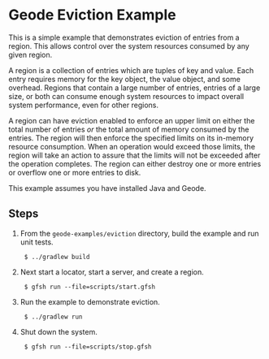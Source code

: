 <!--
Licensed to the Apache Software Foundation (ASF) under one or more
contributor license agreements.  See the NOTICE file distributed with
this work for additional information regarding copyright ownership.
The ASF licenses this file to You under the Apache License, Version 2.0
(the "License"); you may not use this file except in compliance with
the License.  You may obtain a copy of the License at

     http://www.apache.org/licenses/LICENSE-2.0

Unless required by applicable law or agreed to in writing, software
distributed under the License is distributed on an "AS IS" BASIS,
WITHOUT WARRANTIES OR CONDITIONS OF ANY KIND, either express or implied.
See the License for the specific language governing permissions and
limitations under the License.
-->

# Geode Eviction Example

This is a simple example that demonstrates eviction of entries from a region. This allows control
over the system resources consumed by any given region.

A region is a collection of entries which are tuples of key and value. Each entry requires memory
for the key object, the value object, and some overhead. Regions that contain a large number of
entries, entries of a large size, or both can consume enough system resources to impact overall
system performance, even for other regions.

A region can have eviction enabled to enforce an upper limit on either the total number of entries
_or_ the total amount of memory consumed by the entries. The region will then enforce the specified
limits on its in-memory resource consumption. When an operation would exceed those limits, the
region will take an action to assure that the limits will not be exceeded after the operation
completes. The region can either destroy one or more entries or overflow one or more entries to disk.

This example assumes you have installed Java and Geode.

## Steps

1. From the `geode-examples/eviction` directory, build the example and
   run unit tests.

        $ ../gradlew build

2. Next start a locator, start a server, and create a region.

        $ gfsh run --file=scripts/start.gfsh

3. Run the example to demonstrate eviction.

        $ ../gradlew run

4. Shut down the system.

        $ gfsh run --file=scripts/stop.gfsh
